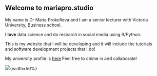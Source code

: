 ## Welcome to mariapro.studio

My name is Dr Maria Prokofieva and I am a senior lecturer with Victoria University, Business school.

I **love** data science and do research in social media using R/Python.

This is my website that I will be developing and it will include the tutorials and software development projects that I do!

My university profile is [here](https://www.vu.edu.au/research/maria-prokofieva) Feel free to chime in and collaborate!

![](http://mariapro.studio/IMG_8856.jpg){width=50%}
